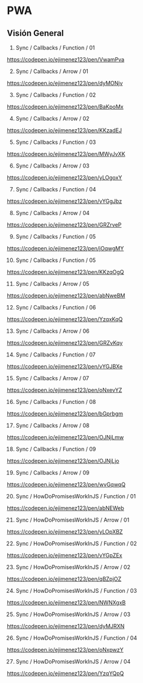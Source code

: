 # PWA

## Visión General


1. Sync / Callbacks / Function / 01

https://codepen.io/ejimenez123/pen/VwamPva

2. Sync / Callbacks / Arrow / 01

https://codepen.io/ejimenez123/pen/dyMONjv

3. Sync / Callbacks / Function / 02

https://codepen.io/ejimenez123/pen/BaKpoMx

4. Sync / Callbacks / Arrow / 02

https://codepen.io/ejimenez123/pen/KKzadEJ

5. Sync / Callbacks / Function / 03

https://codepen.io/ejimenez123/pen/MWyJvXK

6. Sync / Callbacks / Arrow / 03

https://codepen.io/ejimenez123/pen/yLOgoxY

7. Sync / Callbacks / Function / 04

https://codepen.io/ejimenez123/pen/vYGgJbz

8. Sync / Callbacks / Arrow / 04

https://codepen.io/ejimenez123/pen/GRZrveP

9. Sync / Callbacks / Function / 05

https://codepen.io/ejimenez123/pen/jOqwgMY

10. Sync / Callbacks / Function / 05

https://codepen.io/ejimenez123/pen/KKzqOgQ

11. Sync / Callbacks / Arrow / 05

https://codepen.io/ejimenez123/pen/abNweBM

12. Sync / Callbacks / Function / 06

https://codepen.io/ejimenez123/pen/YzqxKqQ

13. Sync / Callbacks / Arrow / 06

https://codepen.io/ejimenez123/pen/GRZvKqy

14. Sync / Callbacks / Function / 07

https://codepen.io/ejimenez123/pen/vYGJBXe

15. Sync / Callbacks / Arrow / 07

https://codepen.io/ejimenez123/pen/oNxevYZ

16. Sync / Callbacks / Function / 08

https://codepen.io/ejimenez123/pen/bGprbgm

17. Sync / Callbacks / Arrow / 08

https://codepen.io/ejimenez123/pen/OJNjLmw

18. Sync / Callbacks / Function / 09

https://codepen.io/ejimenez123/pen/OJNjLjo

19. Sync / Callbacks / Arrow / 09

https://codepen.io/ejimenez123/pen/wvGqwqQ

20. Sync / HowDoPromisesWorkInJS / Function / 01

https://codepen.io/ejimenez123/pen/abNEWeb

21. Sync / HowDoPromisesWorkInJS / Arrow / 01

https://codepen.io/ejimenez123/pen/yLOpXBZ

22. Sync / HowDoPromisesWorkInJS / Function / 02

https://codepen.io/ejimenez123/pen/vYGpZEx

23. Sync / HowDoPromisesWorkInJS / Arrow / 02

https://codepen.io/ejimenez123/pen/qBZpjOZ

24. Sync / HowDoPromisesWorkInJS / Function / 03

https://codepen.io/ejimenez123/pen/NWNXgxB

25. Sync / HowDoPromisesWorkInJS / Arrow / 03

https://codepen.io/ejimenez123/pen/dyMJRXN

26. Sync / HowDoPromisesWorkInJS / Function / 04

https://codepen.io/ejimenez123/pen/oNxpwzY

27. Sync / HowDoPromisesWorkInJS / Arrow / 04

https://codepen.io/ejimenez123/pen/YzqYQpQ
